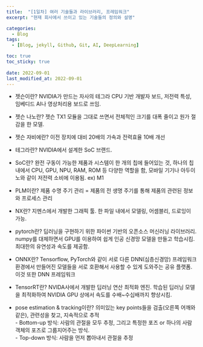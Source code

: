 ```yaml
---
title:  "[1일차] 여러 기술들과 라이브러리, 프레임워크"
excerpt: "현재 회사에서 쓰이고 있는 기술들의 정의와 설명"

categories:
  - Blog
tags:
  - [Blog, jekyll, Github, Git, AI, DeepLearning]

toc: true
toc_sticky: true
 
date: 2022-09-01
last_modified_at: 2022-09-01
---
```

- 젯슨이란?
NVIDIA가 만드는 자사의 테그라 CPU 기반 개발자 보드, 저전력 특성, 임베디드 AI나 영상처리용 보드로 쓰임.

- 젯슨 나노란?
젯슨 TX1 모듈을 그대로 쓰면서 전체적인 크기를 대폭 줄이고 원가 절감을 한 모델.

- 젯슨 자비에란?
이전 장치에 대비 20배의 가속과 전력효율 10배 개선

- 테그라란?
NVIDIA에서 설계한 SoC 브랜드.

- SoC란?
완전 구동이 가능한 제품과 시스템이 한 개의 칩에 들어있는 것, 하나의 칩 내에서 CPU, GPU, NPU, RAM, ROM 등 다양한 역할을 함, 모바일 기기나 아두이노와 같이 저전력 소비에 이용됨. ex) M1

- PLM이란? 제품 수명 주기 관리 = 제품의 전 생명 주기를 통해 제품의 관련된 정보와 프로세스 관리

- NX란?
지멘스에서 개발한 그래픽 툴. 한 파일 내에서 모델링, 어셈블리, 드로잉이 가능.

- pytorch란?
딥러닝을 구현하기 위한 파이썬 기반의 오픈소스 머신러닝 라이브러리.
numpy를 대체하면서 GPU를 이용하여 쉽게 인공 신경망 모델을 만들고 학습시킴.
최대한의 유연성과 속도를 제공함.

- ONNX란?
Tensorflow, PyTorch와 같이 서로 다른 DNN(심층신경망) 프레임워크 환경에서 만들어진 모델들을 서로 호환해서 사용할 수 있게 도와주는 공유 플랫폼. 이것 또한 DNN 프레임워크

- TensorRT란?
NVIDA사에서 개발한 딥러닝 연산 최적화 엔진. 
학습된 딥러닝 모델을 최적화하여 NVIDIA GPU 상에서 속도를 수배~수십배까지 향상시킴.

- pose estimation & tracking이란?
의미있는 key points들을 검출(오른쪽 어깨와 같은), 관련성을 찾고, 지속적으로 추적
<br>\- Bottom-up 방식: 사람의 관절을 모두 추정, 그리고 특정한 포즈 or 하나의 사람 객체의 포즈로 그룹지어주는 방식.
<br>\- Top-down 방식: 사람을 먼저 뽑아내서 관절을 추정
